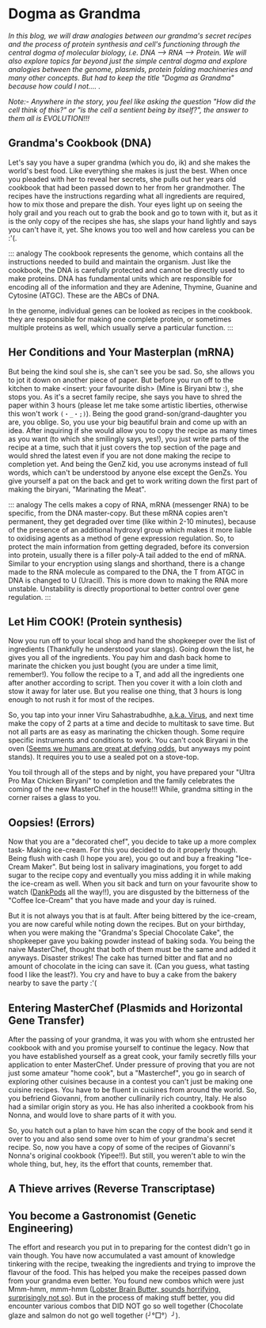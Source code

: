 # Dogma as Grandma

*In this blog, we will draw analogies between our grandma's secret recipes and the process of protein synthesis and cell's functioning through the central dogma of molecular biology, i.e. DNA --> RNA --> Protein. We will also explore topics far beyond just the simple central dogma and explore analogies between the genome, plasmids, protein folding machineries and many other concepts. But had to keep the title "Dogma as Grandma" because how could I not.... .* 

*Note:- Anywhere in the story, you feel like asking the question "How did the cell think of this?" or "is the cell a sentient being by itself?", the answer to them all is EVOLUTION!!!*

## Grandma's Cookbook (DNA)

Let's say you have a super grandma (which you do, ik) and she makes the world's best food. Like everything she makes is just the best. When once you pleaded with her to reveal her secrets, she pulls out her years old cookbook that had been passed down to her from her grandmother. The recipes have the instructions regarding what all ingredients are required, how to mix those and prepare the dish. Your eyes light up on seeing the holy grail and you reach out to grab the book and go to town with it, but as it is the only copy of the recipes she has, she slaps your hand lightly and says you can't have it, yet. She knows you too well and how careless you can be :'(. 

::: analogy
The cookbook represents the genome, which contains all the instructions needed to build and maintain the organism. Just like the cookbook, the DNA is carefully protected and cannot be directly used to make proteins. DNA has fundamental units which are responsible for encoding all of the information and they are Adenine, Thymine, Guanine and Cytosine (ATGC). These are the ABCs of DNA.

In the genome, individual genes can be looked as recipes in the cookbook. they are responsible for making one complete protein, or sometimes multiple proteins as well, which usually serve a particular function.
:::

## Her Conditions and Your Masterplan (mRNA)

But being the kind soul she is, she can't see you be sad. So, she allows you to jot it down on another piece of paper. But before you run off to the kitchen to make <insert: your favourite dish> (Mine is Biryani btw :), she stops you. As it's a secret family recipe, she says you have to shred the paper within 3 hours (please let me take some artistic liberties, otherwise this won't work `(・_・;)`). Being the good grand-son/grand-daughter you are, you oblige. So, you use your big beautiful brain and come up with an idea. After inquiring if she would allow you to copy the recipe as many times as you want (to which she smilingly says, yes!), you just write parts of the recipe at a time, such that it just covers the top section of the page and would shred the latest even if you are not done making the recipe to completion yet. And being the GenZ kid, you use acronyms instead of full words, which can't be understood by anyone else except the GenZs.  You give yourself a pat on the back and get to work writing down the first part of making the biryani, "Marinating the Meat".

::: analogy
The cells makes a copy of RNA, mRNA (messenger RNA) to be specific, from the DNA master-copy. But these mRNA copies aren't permanent, they get degraded over time (like within 2-10 minutes), because of the presence of an additional hydroxyl group which makes it more liable to oxidising agents as a method of gene expression regulation. So, to protect the main information from getting degraded, before its conversion into protein, usually there is a filler poly-A tail added to the end of mRNA. Similar to your encryption using slangs and shorthand, there is a change made to the RNA molecule as compared to the DNA, the T from ATGC in DNA is changed to U (Uracil). This is more down to making the RNA more unstable. Unstability is directly proportional to better control over gene regulation.
:::
## Let Him COOK! (Protein synthesis)

Now you run off to your local shop and hand the shopkeeper over the list of ingredients (Thankfully he understood your slangs). Going down the list, he gives you all of the ingredients. You pay him and dash back home to marinate the chicken you just bought (you are under a time limit, remember!). You follow the recipe to a T, and add all the ingredients one after another according to script. Then you cover it with a loin cloth and stow it away for later use. But you realise one thing, that 3 hours is long enough to not rush it for most of the recipes.

So, you tap into your inner Viru Sahastrabudhhe, [a.k.a. Virus](https://www.youtube.com/watch?v=UptwZdRtrkI), and next time make the copy of 2 parts at a time and decide to multitask to save time. But not all parts are as easy as marinating the chicken though. Some require specific instruments and conditions to work. You can't cook Biryani in the oven ([Seems we humans are great at defying odds](https://foodiesterminal.com/2018/06/how-to-make-chicken-dum-biriyani-in-oven/), but anyways my point stands). It requires you to use a sealed pot on a stove-top.

You toil through all of the steps and by night, you have prepared your "Ultra Pro Max Chicken Biryani" to completion and the family celebrates the coming of the new MasterChef in the house!!! While, grandma sitting in the corner raises a glass to you.

## Oopsies! (Errors)

Now that you are a "decorated chef", you decide to take up a more complex task- Making ice-cream. For this you decided to do it properly though. Being flush with cash (I hope you are), you go out and buy a freaking "Ice-Cream Maker". But being lost in salivary imaginations, you forget to add sugar to the recipe copy and eventually you miss adding it in while making the ice-cream as well. When you sit back and turn on your favourite show to watch ([DankPods](https://www.youtube.com/@DankPods) all the way!!), you are disgusted by the bitterness of the "Coffee Ice-Cream" that you have made and your day is ruined.

But it is not always you that is at fault. After being bittered by the ice-cream, you are now careful while noting down the recipes. But on your birthday, when you were making the "Grandma's Special Chocolate Cake", the shopkeeper gave you baking powder instead of baking soda. You being the naive MasterChef, thought that both of them must be the same and added it anyways. Disaster strikes! The cake has turned bitter and flat and no amount of chocolate in the icing can save it. (Can you guess, what tasting food I like the least?). You cry and have to buy a cake from the bakery nearby to save the party :'(

## Entering MasterChef (Plasmids and Horizontal Gene Transfer)

After the passing of your grandma, it was you with whom she entrusted her cookbook with and you promise yourself to continue the legacy. Now that you have established yourself as a great cook, your family secretly fills your application to enter MasterChef. Under pressure of proving that you are not just some amateur "home cook", but a "Masterchef", you go in search of exploring other cuisines because in a contest you can't just be making one cuisine recipes. You have to be fluent in cuisines from around the world. So, you befriend Giovanni, from another cullinarily rich country, Italy. He also had a similar origin story as you. He has also inherited a cookbook from his Nonna, and would love to share parts of it with you. 

So, you hatch out a plan to have him scan the copy of the book and send it over to you and also send some over to him of your grandma's secret recipe. So, now you have a copy of some of the recipes of Giovanni's Nonna's original cookbook (Yipee!!). But still, you weren't able to win the whole thing, but, hey, its the effort that counts, remember that.

## A Thieve arrives (Reverse Transcriptase)



## You become a Gastronomist (Genetic Engineering)

The effort and research you put in to preparing for the contest didn't go in vain though. You have now accumulated a vast amount of knowledge tinkering with the recipe, tweaking the ingredients and trying to improve the flavour of the food. This has helped you make the receipes passed down from your grandma even better. You found new combos which were just Mmm-hmm, mmm-hmm ([Lobster Brain Butter, sounds horrifying, surprisingly not so](https://www.youtube.com/watch?v=TQGyweHbusU)). But in the process of making stuff better, you did encounter various combos that DID NOT go so well together (Chocolate glaze and salmon do not go well together (╯°□°）╯). 